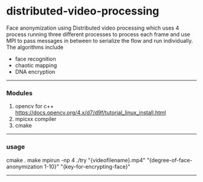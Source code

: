 # distributed-video-processing
Face anonymization using Distributed video processing which uses 4 process running three different processes to process each frame and use MPI to pass messages in between to serialize the flow and run individually.
The algorithms include 
- face recognition
- chaotic mapping
- DNA encryption
---------------------------------------------------
### Modules
1. opencv for c++
https://docs.opencv.org/4.x/d7/d9f/tutorial_linux_install.html
2. mpicxx compiler
3. cmake
------------------------------------------------

### usage
cmake .
make
mpirun -np 4 ./try "{videofilename}.mp4" "{degree-of-face-anonymization 1-10}" "{key-for-encrypting-face}"

--------------------------------------------------------
